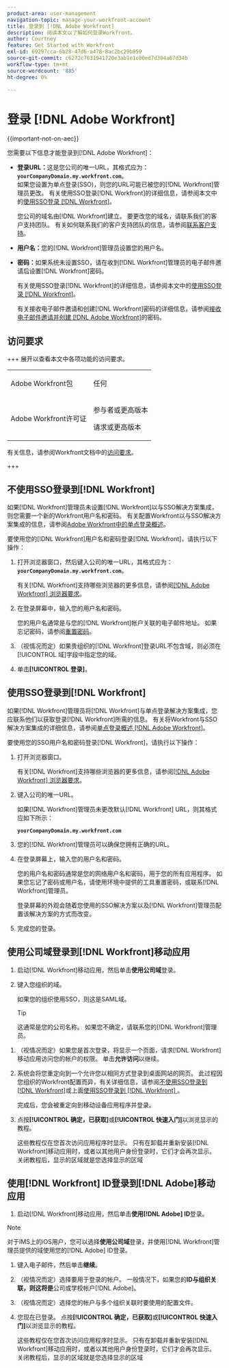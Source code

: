 ```yaml
---
product-area: user-management
navigation-topic: manage-your-workfront-account
title: 登录到 [!DNL Adobe Workfront]
description: 阅读本文以了解如何登录Workfront。
author: Courtney
feature: Get Started with Workfront
exl-id: 69297cca-6b28-47d6-a478-8ac2bc29b959
source-git-commit: c6272c7631941720e3ab1e1c80ed7d304a67d34b
workflow-type: tm+mt
source-wordcount: '885'
ht-degree: 0%

---
```


# 登录 [!DNL Adobe Workfront]

<!--Audited: 2024-->

{{important-not-on-aec}}

您需要以下信息才能登录到[!DNL Adobe Workfront]：

* **登录URL：**&#x200B;这是您公司的唯一URL，其格式应为： **`yourCompanyDomain.my.workfront.com`**。\
   如果您设置为单点登录(SSO)，则您的URL可能已被您的[!DNL Workfront]管理员更改。 有关使用SSO登录[!DNL Workfront]的详细信息，请参阅本文中的[使用SSO登录 [!DNL Workfront] &#x200B;](#log-in-to-workfront-with-sso)。

  您公司的域名由[!DNL Workfront]建立。 要更改您的域名，请联系我们的客户支持团队。 有关如何联系我们的客户支持团队的信息，请参阅[联系客户支持](../../../workfront-basics/tips-tricks-and-troubleshooting/contact-customer-support.md)。

* **用户名：**&#x200B;您的[!DNL Workfront]管理员设置您的用户名。
* **密码：**&#x200B;如果系统未设置SSO，请在收到[!DNL Workfront]管理员的电子邮件邀请后设置[!DNL Workfront]密码。

  有关使用SSO登录[!DNL Workfront]的详细信息，请参阅本文中的[使用SSO登录 [!DNL Workfront] &#x200B;](#log-in-to-workfront-with-sso)。

  有关接收电子邮件邀请和创建[!DNL Workfront]密码的详细信息，请参阅[接收电子邮件邀请并创建 [!DNL Adobe Workfront]](../../../workfront-basics/manage-your-account-and-profile/managing-your-workfront-account/receive-email-invitations.md)的密码。

## 访问要求

+++ 展开以查看本文中各项功能的访问要求。

<table style="table-layout:auto"> 
 <col> 
 </col>
 <tbody> 
  <tr> 
   <td>Adobe Workfront包</td> 
   <td> <p>任何</p> </td> 
  </tr> 
  <tr> 
   <td>Adobe Workfront许可证</td> 
   <td> 
   <p>参与者或更高版本</p>
   <p>请求或更高版本</p> </td> 
  </tr> 
 </tbody> 
</table>

有关信息，请参阅Workfront文档中的[访问要求](/help/quicksilver/administration-and-setup/add-users/access-levels-and-object-permissions/access-level-requirements-in-documentation.md)。

+++

## 不使用SSO登录到[!DNL Workfront]

如果[!DNL Workfront]管理员未设置[!DNL Workfront]以与SSO解决方案集成，则您需要一个新的Workfront用户名和密码。 有关配置Workfront以与SSO解决方案集成的信息，请参阅[Adobe Workfront中的单点登录概述](../../../administration-and-setup/add-users/single-sign-on/sso-in-workfront.md)。

要使用您的[!DNL Workfront]用户名和密码登录[!DNL Workfront]，请执行以下操作：

1. 打开浏览器窗口，然后键入公司的唯一URL，其格式应为： **`yourCompanyDomain.my.workfront.com`**。

   有关[!DNL Workfront]支持哪些浏览器的更多信息，请参阅[[!DNL Adobe Workfront] 浏览器要求](../../../workfront-basics/workfront-browser-requirements.md)。

1. 在登录屏幕中，输入您的用户名和密码。

   您的用户名通常是与您的[!DNL Workfront]帐户关联的电子邮件地址。 如果忘记密码，请参阅[重置密码](../../../workfront-basics/manage-your-account-and-profile/managing-your-workfront-account/reset-your-password.md)。

1. （视情况而定）如果贵组织的[!DNL Workfront]登录URL不包含域，则必须在[!UICONTROL 域]字段中指定您的域。
1. 单击&#x200B;**[!UICONTROL 登录]**。

## 使用SSO登录到[!DNL Workfront]

如果[!DNL Workfront]管理员将[!DNL Workfront]与单点登录解决方案集成，您应联系他们以获取登录[!DNL Workfront]所需的信息。 有关将Workfront与SSO解决方案集成的详细信息，请参阅[单点登录概述 [!DNL Adobe Workfront]](../../../administration-and-setup/add-users/single-sign-on/sso-in-workfront.md)。

要使用您的SSO用户名和密码登录[!DNL Workfront]，请执行以下操作：

1. 打开浏览器窗口。

   有关[!DNL Workfront]支持哪些浏览器的更多信息，请参阅[[!DNL Adobe Workfront] 浏览器要求](../../../workfront-basics/workfront-browser-requirements.md)。

1. 键入公司的唯一URL。

   如果[!DNL Workfront]管理员未更改默认[!DNL Workfront] URL，则其格式应如下所示：

   **`yourCompanyDomain.my.workfront.com`**

1. 您的[!DNL Workfront]管理员可以确保您拥有正确的URL。
1. 在登录屏幕上，输入您的用户名和密码。

   您的用户名和密码通常是您的网络用户名和密码，用于您的所有应用程序。 如果您忘记了密码或用户名，请使用环境中提供的工具重置密码，或联系[!DNL Workfront]管理员。

   登录屏幕的外观会随着您使用的SSO解决方案以及[!DNL Workfront]管理员配置该解决方案的方式而改变。

1. 完成您的登录。

## 使用公司域登录到[!DNL Workfront]移动应用

1. 启动[!DNL Workfront]移动应用，然后单击&#x200B;**使用公司域**&#x200B;登录。

1. 键入您组织的域。

   如果您的组织使用SSO，则这是SAML域。

   >[!TIP]
   >
   >这通常是您的公司名称。 如果您不确定，请联系您的[!DNL Workfront]管理员。

<!--1. Specify the [!DNL Workfront] URL for your company or the link to your SAML authentication portal.

   The [!DNL Workfront] URL should display in the following format:
   **`yourDomain.my.workfront.com`**

   For example:

   **`swains.my.workfront.com`**

1. If you are logging in with you SAML credentials, follow the login steps from your SAML authentication portal.

   Your [!DNL Workfront] administrator must enable SAML 2.0 authentication with the [!DNL Workfront] web application in order to log in with your SAML credentials. For information about how to enable SAML 2.0, see the section [Configure [!DNL Adobe Workfront] with SAML 2.0](../../../administration-and-setup/add-users/single-sign-on/configure-workfront-saml-2.md#saml-with-workfront-web-app) in the article [Configure [!DNL Adobe Workfront] with SAML 2.0](../../../administration-and-setup/add-users/single-sign-on/configure-workfront-saml-2.md). If you cannot log in as described in this section, contact your Workfront administrator.

1. Tap **[!UICONTROL Continue in browser]**.
1. Specify the **[!UICONTROL Username]** of your [!DNL Workfront] account or SAML user.
1. Specify the **[!UICONTROL Password]** for your [!DNL Workfront] account or SAML user.-->

1. （视情况而定）如果您是首次登录，将显示一个页面，请求[!DNL Workfront]移动应用访问您的帐户的权限。 单击&#x200B;**允许访问**&#x200B;以继续。

1. 系统会将您重定向到一个允许您以相同方式登录到桌面网站的网页。 此过程因您组织的Workfront配置而异，有关详细信息，请参阅[不使用SSO登录到 [!DNL Workfront] &#x200B;](#log-in-to-workfront-without-sso)或上面[使用SSO登录到 [!DNL Workfront] &#x200B;](#log-in-to-workfront-with-sso)。

   完成后，您会被重定向到移动设备应用程序并登录。

1. 点按&#x200B;**[!UICONTROL 确定，已获取]**&#x200B;或&#x200B;**[!UICONTROL 快速入门]**&#x200B;以浏览显示的教程。

   这些教程仅在您首次访问应用程序时显示。 只有在卸载并重新安装[!DNL Workfront]移动应用时，或者以其他用户身份登录时，它们才会再次显示。 关闭教程后，显示的区域就是您选择显示的区域

## 使用[!DNL Workfront] ID登录到[!DNL Adobe]移动应用

1. 启动[!DNL Workfront]移动应用，然后单击&#x200B;**使用[!DNL Adobe] ID**&#x200B;登录。

>[!NOTE]
>
>对于IMS上的iOS用户，您可以选择&#x200B;**使用公司域**&#x200B;登录，并使用[!DNL Workfront]管理员提供的域使用您的[!DNL Adobe] ID登录。

1. 键入电子邮件，然后单击&#x200B;**继续**。

1. （视情况而定）选择要用于登录的帐户。 一般情况下，如果您的&#x200B;**ID与组织关联，则这将是**&#x200B;公司或学校帐户[!DNL Adobe]。

1. （视情况而定）选择您的帐户与多个组织关联时要使用的配置文件。

1. 您现在已登录。 点按&#x200B;**[!UICONTROL 确定，已获取]**&#x200B;或&#x200B;**[!UICONTROL 快速入门]**&#x200B;以浏览显示的教程。

   这些教程仅在您首次访问应用程序时显示。 只有在卸载并重新安装[!DNL Workfront]移动应用时，或者以其他用户身份登录时，它们才会再次显示。 关闭教程后，显示的区域就是您选择显示的区域

